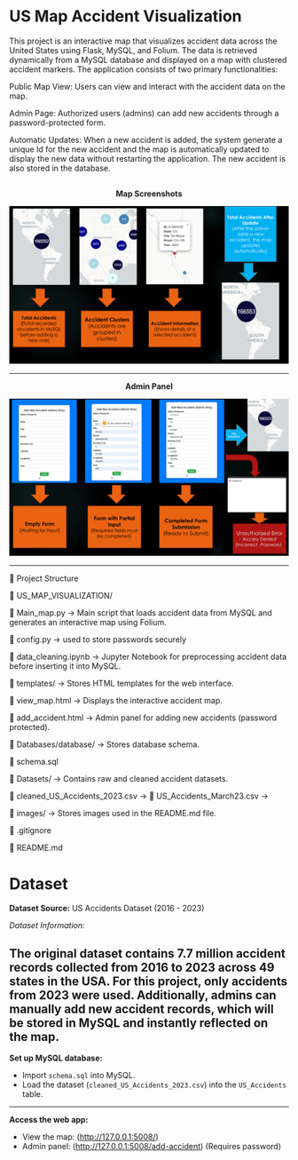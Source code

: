 # US Map Accident Visualization

This project is an interactive map that visualizes accident data across the United States using Flask, MySQL, and Folium. The data is retrieved dynamically from a MySQL database and displayed on a map with clustered accident markers. The application consists of two primary functionalities:

Public Map View: Users can view and interact with the accident data on the map.

Admin Page: Authorized users (admins) can add new accidents through a password-protected form.

Automatic Updates: When a new accident is added, the system generate a unique Id for the new accident and the map is automatically updated to display the new data without restarting the application. The new accident is also stored in the database.
##
<p align="center"><strong>Map Screenshots</strong></p>

<p align="center">
  <img src="images/image.png" alt="Map Screenshots">
</p>

---

<p align="center"><strong>Admin Panel</strong></p>

<p align="center">
  <img src="images/image-1.png" alt="Admin Panel">
</p>

---
📂 Project Structure

📁 US_MAP_VISUALIZATION/

📄 Main_map.py → Main script that loads accident data from MySQL and generates an interactive map using Folium.

📄 config.py → used to store passwords securely

📄 data_cleaning.ipynb → Jupyter Notebook for preprocessing accident data before inserting it into MySQL.

📁 templates/ → Stores HTML templates for the web interface.

📄 view_map.html → Displays the interactive accident map.

📄 add_accident.html → Admin panel for adding new accidents (password protected).

📁 Databases/database/ → Stores database schema.

📄 schema.sql 

📁 Datasets/ → Contains raw and cleaned accident datasets.

📄 cleaned_US_Accidents_2023.csv →
📄 US_Accidents_March23.csv → 

📁 images/ → Stores images used in the README.md file.

📄 .gitignore 

📄 README.md 


# Dataset

**Dataset Source:** US Accidents Dataset (2016 - 2023)

*Dataset Information:*

The original dataset contains 7.7 million accident records collected from 2016 to 2023 across 49 states in the USA. For this project, only accidents from 2023 were used. Additionally, admins can manually add new accident records, which will be stored in MySQL and instantly reflected on the map.
---
 **Set up MySQL database:**  
- Import `schema.sql` into MySQL.
- Load the dataset (`cleaned_US_Accidents_2023.csv`) into the `US_Accidents` table.
---
 **Access the web app:**  
- View the map: (http://127.0.0.1:5008/)  
- Admin panel: (http://127.0.0.1:5008/add-accident) (Requires password)  


